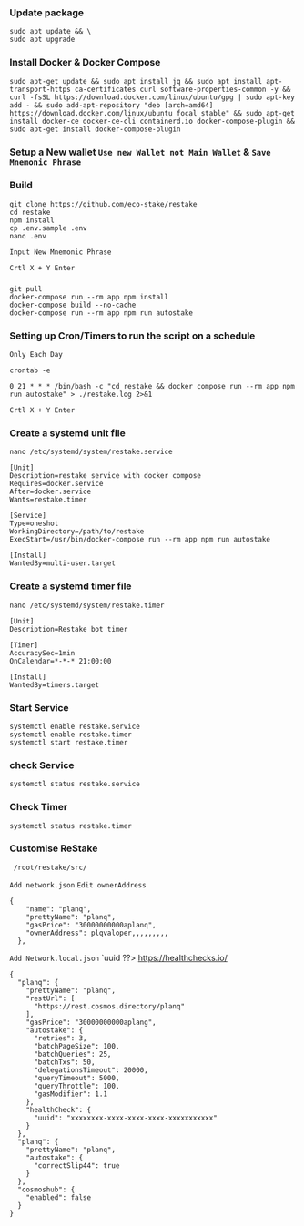 ###  Update package
```
sudo apt update && \
sudo apt upgrade
```

### Install Docker & Docker Compose
```
sudo apt-get update && sudo apt install jq && sudo apt install apt-transport-https ca-certificates curl software-properties-common -y && curl -fsSL https://download.docker.com/linux/ubuntu/gpg | sudo apt-key add - && sudo add-apt-repository "deb [arch=amd64] https://download.docker.com/linux/ubuntu focal stable" && sudo apt-get install docker-ce docker-ce-cli containerd.io docker-compose-plugin && sudo apt-get install docker-compose-plugin
```

### Setup a New wallet `Use new Wallet not Main Wallet` & `Save Mnemonic Phrase`

### Build
```
git clone https://github.com/eco-stake/restake
cd restake
npm install
cp .env.sample .env
nano .env
```
`Input New Mnemonic Phrase`

`Crtl X + Y Enter`

###
```
git pull
docker-compose run --rm app npm install
docker-compose build --no-cache
docker-compose run --rm app npm run autostake
```

### Setting up Cron/Timers to run the script on a schedule
`Only Each Day`

```
crontab -e
```
```
0 21 * * * /bin/bash -c "cd restake && docker compose run --rm app npm run autostake" > ./restake.log 2>&1
```
`Crtl X + Y Enter`

### Create a systemd unit file
```
nano /etc/systemd/system/restake.service
```
```
[Unit]
Description=restake service with docker compose
Requires=docker.service
After=docker.service
Wants=restake.timer

[Service]
Type=oneshot
WorkingDirectory=/path/to/restake
ExecStart=/usr/bin/docker-compose run --rm app npm run autostake

[Install]
WantedBy=multi-user.target
```

### Create a systemd timer file
```
nano /etc/systemd/system/restake.timer
```
```
[Unit]
Description=Restake bot timer

[Timer]
AccuracySec=1min
OnCalendar=*-*-* 21:00:00

[Install]
WantedBy=timers.target
```

### Start Service
```
systemctl enable restake.service
systemctl enable restake.timer
systemctl start restake.timer
```
### check Service
```
systemctl status restake.service
```

### Check Timer
```
systemctl status restake.timer
```


### Customise ReStake
`
/root/restake/src/`

`Add network.json` `Edit ownerAddress`
```
{
    "name": "planq",
    "prettyName": "planq",
    "gasPrice": "30000000000aplanq",
    "ownerAddress": plqvaloper,,,,,,,,,
  },
  ```
  
`Add Network.local.json` `uuid ??> https://healthchecks.io/
```
{
  "planq": {
    "prettyName": "planq",
    "restUrl": [
      "https://rest.cosmos.directory/planq"
    ],
    "gasPrice": "30000000000aplang",
    "autostake": {
      "retries": 3,
      "batchPageSize": 100,
      "batchQueries": 25,
      "batchTxs": 50,
      "delegationsTimeout": 20000,
      "queryTimeout": 5000,
      "queryThrottle": 100,
      "gasModifier": 1.1
    },
    "healthCheck": {
      "uuid": "xxxxxxxx-xxxx-xxxx-xxxx-xxxxxxxxxxx"
    }
  },
  "planq": {
    "prettyName": "planq",
    "autostake": {
      "correctSlip44": true
    }
  },
  "cosmoshub": {
    "enabled": false
  }
}
```






